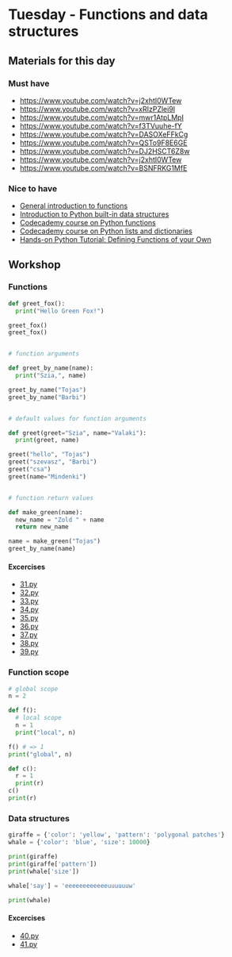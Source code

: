 # Tuesday - Functions and data structures

## Materials for this day

### Must have
 - https://www.youtube.com/watch?v=j2xhtI0WTew
 - https://www.youtube.com/watch?v=xRIzPZlei9I
 - https://www.youtube.com/watch?v=mwr1AtpLMpI
 - https://www.youtube.com/watch?v=f3TVuuhe-fY
 - https://www.youtube.com/watch?v=DASOXeFFkCg
 - https://www.youtube.com/watch?v=QSTo9F8E6GE
 - https://www.youtube.com/watch?v=DJ2HSCT6Z8w
 - https://www.youtube.com/watch?v=j2xhtI0WTew
 - https://www.youtube.com/watch?v=BSNFRKG1MfE

### Nice to have
 - [General introduction to functions][1]
 - [Introduction to Python built-in data structures][2]
 - [Codecademy course on Python functions][4]
 - [Codecademy course on Python lists and dictionaries][5]
 - [Hands-on Python Tutorial: Defining Functions of your Own][3]


## Workshop

### Functions
```python
def greet_fox():
  print("Hello Green Fox!")

greet_fox()
greet_fox()


# function arguments

def greet_by_name(name):
  print("Szia,", name)

greet_by_name("Tojas")
greet_by_name("Barbi")


# default values for function arguments

def greet(greet="Szia", name="Valaki"):
  print(greet, name)

greet("hello", "Tojas")
greet("szevasz", "Barbi")
greet("csa")
greet(name="Mindenki")


# function return values

def make_green(name):
  new_name = "Zold " + name
  return new_name

name = make_green("Tojas")
greet_by_name(name)

```

#### Excercises
 - [31.py](workshop/31.py)
 - [32.py](workshop/32.py)
 - [33.py](workshop/33.py)
 - [34.py](workshop/34.py)
 - [35.py](workshop/35.py)
 - [36.py](workshop/36.py)
 - [37.py](workshop/37.py)
 - [38.py](workshop/38.py)
 - [39.py](workshop/39.py)


### Function scope
```python
# global scope
n = 2

def f():
  # local scope
  n = 1
  print("local", n)

f() # => 1
print("global", n)

def c():
  r = 1
  print(r)
c()
print(r)

```

### Data structures
```python
giraffe = {'color': 'yellow', 'pattern': 'polygonal patches'}
whale = {'color': 'blue', 'size': 10000}

print(giraffe)
print(giraffe['pattern'])
print(whale['size'])

whale['say'] = 'eeeeeeeeeeeeuuuuuuw'

print(whale)
```


#### Excercises
 - [40.py](workshop/40.py)
 - [41.py](workshop/41.py)




[1]: http://www.cs.utah.edu/~germain/PPS/Topics/functions.html
[2]: http://pymbook.readthedocs.org/en/latest/datastructure.html
[3]: http://anh.cs.luc.edu/python/hands-on/3.1/handsonHtml/functions.html
[4]: https://www.codecademy.com/en/courses/python-beginner-c7VZg/0/1?curriculum_id=4f89dab3d788890003000096
[5]: https://www.codecademy.com/en/courses/python-beginner-en-pwmb1/0/1?curriculum_id=4f89dab3d788890003000096
